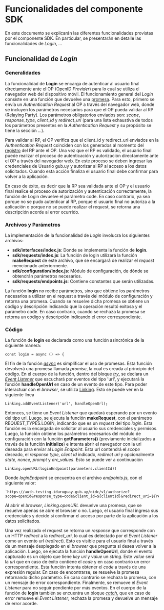 # Funcionalidades del componente SDK
En este documento se explicarán las diferentes funcionalidades provistas por el componente SDK. En particular, se presentarán en detalle las funcionalidades de *Login*, ...

## Funcionalidad de *Login*

### Generalidades
La funcionalidad de **Login** se encarga de autenticar al usuario final directamente ante el OP (OpenID *Provider*) para lo cual se utiliza el navegador web del dispositivo móvil. El funcionamiento general del *Login* consiste en una función que devuelve una [promesa](https://developer.mozilla.org/es/docs/Web/JavaScript/Guide/Usar_promesas). Para esto, primero se envía un *Authentication Request* al OP a través del navegador web, donde se incluyen los parámetros necesarios para que el OP pueda validar al RP (Relaying Party). Los parámetros obligatorios enviados son: *scope*, *response_type*, *client_id* y *redirect_uri* (para una lista exhaustiva de todos los parámetros presentes en la *Authentication Request* y su propósito se tiene la sección ...).

Para validar al RP, el OP verifica que el client_id y redirect_uri enviados en la *Authentication Request* coinciden con los generados al momento del [registro](https://centroderecursos.agesic.gub.uy/web/seguridad/wiki/-/wiki/Main/ID+Uruguay+-+Integración+con+OpenID+Connect) del RP ante el OP. Una vez que el RP es validado, el usuario final puede realizar el proceso de autenticación y autorización directamente ante el OP a través del navegador web. En este proceso se deben ingresar las credenciales de Usuario gub.uy y autorizar al RP al acceso a los datos solicitados. Cuando esta acción finaliza el usuario final debe confirmar para volver a la aplicación.

En caso de éxito, es decir que la RP sea validada ante el OP y el usuario final realice el proceso de autorización y autenticación correctamente, la función de Login devuelve el parámetro code. En caso contrario, ya sea porque no se pudo autenticar al RP, porque el usuario final no autoriza a la aplicación o porque no se puede realizar el request, se retorna una descripción acorde al error ocurrido.

### Archivos y Parámetros
La implementación de la funcionalidad de *Login* involucra los siguientes archivos:
* **sdk/interfaces/index.js**: Donde se implementa la función de **login**.
* **sdk/requests/index.js**: La función de login utilizará la función **makeRequest** de este archivo, que se encargará de realizar el *request* mencionado anteriormente.
*  **sdk/configuration/index.js**: Módulo de configuración, de dónde se obtendrán parámetros necesarios.
* **sdk/requests/endpoints.js**: Contiene constantes que serán utilizadas.

  
La función **login** no recibe parámetros, sino que obtiene los parámetros necesarios a utilizar en el request a través del módulo de configuración y retorna una promesa. Cuando se resuelve dicha promesa se obtiene un código y descripción indicando que la operación resultó exitosa y el parámetro code. En caso contrario, cuando se rechaza la promesa se retorna un código y descripción indicando el error correspondiente.

### Código
La función de **login** es declarada como una función asincrónica de la siguiente manera:

    const login = async () => {

El fin de la función [*async*](https://developer.mozilla.org/es/docs/Web/JavaScript/Referencia/Sentencias/funcion_asincrona) es simplificar el uso de promesas. Esta función devolverá una promesa llamada *promise*, la cual es creada al principio del código. En el cuerpo de la función, dentro del bloque [*try*](https://developer.mozilla.org/es/docs/Web/JavaScript/Referencia/Sentencias/try...catch), se declara un [*Event Listener*](https://developer.mozilla.org/es/docs/Web/API/EventTarget/addEventListener) que escuchará por eventos del tipo 'url', y ejecutará la función **handleOpenUrl** en caso de un evento de este tipo. Para poder interactuar con el *browser*, se utiliza [Linking](https://reactnative.dev/docs/linking). Esto se puede ver en la siguiente línea 

    Linking.addEventListener('url', handleOpenUrl);

Entonces, se tiene un *Event Listener* que quedará esperando por un evento del tipo url. Luego, se ejecuta la función **makeRequest**, con el parámetro REQUEST_TYPES.LOGIN, indicando que es un *request* del tipo *login*. Esta función es la encargada de solicitar al usuario sus credenciales y permisos. 
Luego, la función obtiene los parámetros necesarios del módulo de configuración con la función **getParameters()** (previamente inicializados a través de la función **initialize**) e intenta abrir el navegador con la url deseada para enviar al *Login Endpoint*. Esta url contendrá el *scope* deseado, el *response type*, *client id* indicado, *redirect uri* y opcionalmente *state*, *nonce*, *prompt* y *arc_values*. Esto se puede ver a continuación

    Linking.openURL(loginEndpoint(parameters.clientId))

Donde *loginEndpoint* se encuentra en el archivo *endpoints.js*, con el siguiente valor:

    `https://auth-testing.iduruguay.gub.uy/oidc/v1/authorize?scope=openid&response_type=code&client_id=${clientId}&redirect_uri=${redirectUri}`

Al abrir el *browser*, *Linking.openURL* devuelve una promesa, que se resuelve apenas se abre el browser o no. Luego, el usuario final ingresa sus credenciales y decide si confirmar el acceso por parte de la aplicación a los datos solicitados.

Una vez realizado el request se retorna un *response* que corresponde con un HTTP *redirect* a la *redirect_uri*, lo cual es detectado por el *Event Listener* como un evento url (*redirect*). Esto es visible para el usuario final a través de un mensaje desplegado en el *browser* que pregunta si desea volver a la aplicación. Luego, se ejecuta la función **handleOpenUrl**, donde el evento capturado es un objeto que tiene *key url* y *value* un *string*. Este *value* será la *url* que en caso de éxito contiene el *code* y en caso contrario un error correspondiente. Esta función intenta obtener el *code* a través de una expresión regular. En caso de encontrarse, se resuelve la promesa retornando dicho parámetro. En caso contrario se rechaza la promesa, con un mensaje de error correspondiente. Finalmente, se remueve el *Event Listener* para no seguir pendiente por más eventos. En el cuerpo de la función de **login** también se encuentra un bloque [*catch*](https://developer.mozilla.org/es/docs/Web/JavaScript/Referencia/Sentencias/try...catch), que en caso de error remueve el *Event Listener*, rechaza la promesa y devuelve un mensaje de error acorde.
